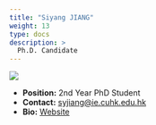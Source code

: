```yaml
---
title: "Siyang JIANG"
weight: 13
type: docs
description: >
  Ph.D. Candidate
---
```


<div class="member-photo-frame wk-desk-4 wk-ipadp-4 wk-mobile-12 wk-tab-12">
    <div class=".member-photo-image">
     <img src="/images/members/JIANG-Siyang.jpg">
    </div>
</div>

 - **Position:** 2nd Year PhD Student
 - **Contact:** [syjiang@ie.cuhk.edu.hk](syjiang@ie.cuhk.edu.hk)
 - **Bio:** [Website](http://syjiang.com/)